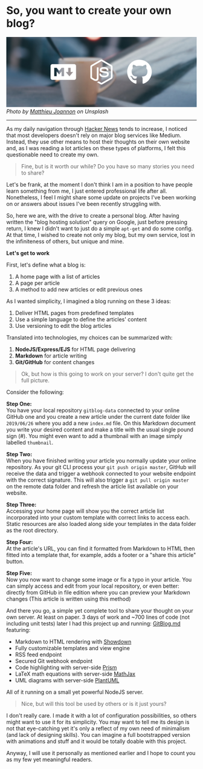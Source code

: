 # So, you want to create your own blog?

![thumbnail](thumbnail.jpg)
*Photo by [Matthieu Joannon](https://unsplash.com/@matt_j) on Unsplash*

***

As my daily navigation through [Hacker News](https://news.ycombinator.com) tends to increase,  I noticed that most developers doesn't rely on major blog services like Medium. Instead, they use other means to host their thoughts on their own website  and, as I was reading a lot articles on these types of platforms, I felt this questionable need to create my own.

> Fine, but is it worth our while? Do you have so many stories you need to share?

Let's be frank, at the moment I don't think I am in a position to have people learn something from me, I just entered professional life after all. Nonetheless, I feel I might share some update on projects I've been working on or answers about issues I've been recently struggling with.

So, here we are, with the drive to create a personal blog. After having written the "blog hosting solution" query on Google, just before pressing return, I knew I didn't want to just do a simple `apt-get` and do some config. At that time, I wished to create not only my blog, but my own service, lost in the infiniteness of others, but unique and mine.

**Let's get to work**

First, let's define what a blog is:
1. A home page with a list of articles
2. A page per article
3. A method to add new articles or edit previous ones

As I wanted simplicity, I imagined a blog running on these 3 ideas:
1. Deliver HTML pages from predefined templates
2. Use a simple language to define the articles' content
3. Use versioning to edit the blog articles

Translated into technologies, my choices can be summarized with:
1. **NodeJS/Express/EJS** for HTML page delivering
2. **Markdown** for article writing
3. **Git/GitHub** for content changes

> Ok, but how is this going to work on your server? I don't quite get the full picture.

Consider the following:

**Step One:**  
You have your local repository `gitblog-data` connected to your online GitHub one and you create a new article under the current date folder like `2019/06/26` where you add a new `index.md` file. On this Markdown document you write your desired content and make a title with the usual single pound sign (#). You might even want to add a thumbnail with an image simply labelled `thumbnail`.

**Step Two:**  
When you have finished writing your article you normally update your online repository. As your git CLI process your `git push origin master`, GitHub will receive the data and trigger a webhook connected to your website endpoint with the correct signature. This will also trigger a `git pull origin master` on the remote data folder and refresh the article list available on your website.

**Step Three:**  
Accessing your home page will show you the correct article list incorporated into your custom template with correct links to access each. Static resources are also loaded along side your templates in the data folder as the root directory.

**Step Four:**  
At the article's URL, you can find it formatted from Markdown to HTML then fitted into a template that, for example, adds a footer or a "share this article" button.

**Step Five:**  
Now you now want to change some image or fix a typo in your article. You can simply access and edit from your local repository, or even better: directly from GitHub in file edition where you can preview your Markdown changes (This article is written using this method)

And there you go, a simple yet complete tool to share your thought on your own server. At least on paper. 3 days of work and ~700 lines of code (not including unit tests) later I had this project up and running: [GitBlog.md](https://github.com/Klemek/GitBlog.md/) featuring:

* Markdown to HTML rendering with [Showdown](http://showdownjs.com/)
* Fully customizable templates and view engine
* RSS feed endpoint
* Secured Git webhook endpoint
* Code highlighting with server-side [Prism](https://prismjs.com/)
* LaTeX math equations with server-side [MathJax](https://www.mathjax.org/)
* UML diagrams with server-side [PlantUML](plantuml.com/)

All of it running on a small yet powerful NodeJS server.

> Nice, but will this tool be used by others or is it just yours?

I don't really care. I made it with a lot of configuration possibilities, so others might want to use it for its simplicity. You may want to tell me its design is not that eye-catching yet it's only a reflect of my own need of minimalism (and lack of designing skills). You can imagine a full bootstrapped version with animations and stuff and it would be totally doable with this project.

Anyway, I will use it personally as mentioned earlier and I hope to count you as my few yet meaningful readers.
